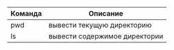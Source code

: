 | Команда  | Описание |
| ------------- | ------------- |
| pwd  | вывести текущую директорию  |
| ls  | вывести содержимое директории  |
